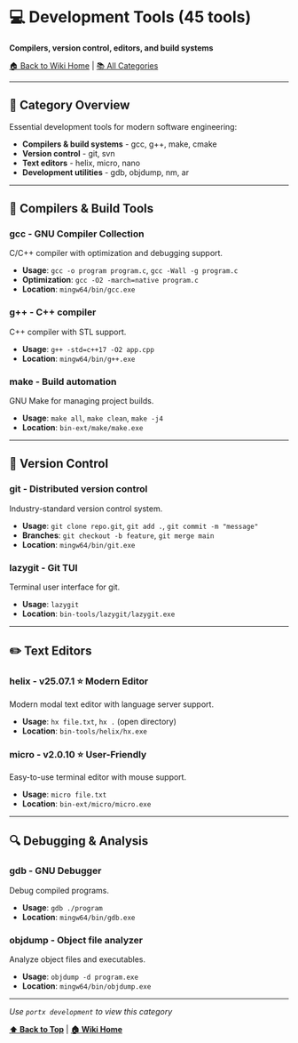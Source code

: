 # 💻 Development Tools (45 tools)
**Compilers, version control, editors, and build systems**

[🏠 Back to Wiki Home](../index.md) | [📚 All Categories](../index.md#-tool-categories)

---

## 🚀 Category Overview

Essential development tools for modern software engineering:
- **Compilers & build systems** - gcc, g++, make, cmake
- **Version control** - git, svn
- **Text editors** - helix, micro, nano
- **Development utilities** - gdb, objdump, nm, ar

---

## 🔨 Compilers & Build Tools

### **gcc** - GNU Compiler Collection
C/C++ compiler with optimization and debugging support.
- **Usage**: `gcc -o program program.c`, `gcc -Wall -g program.c`
- **Optimization**: `gcc -O2 -march=native program.c`
- **Location**: `mingw64/bin/gcc.exe`

### **g++** - C++ compiler
C++ compiler with STL support.
- **Usage**: `g++ -std=c++17 -O2 app.cpp`
- **Location**: `mingw64/bin/g++.exe`

### **make** - Build automation
GNU Make for managing project builds.
- **Usage**: `make all`, `make clean`, `make -j4`
- **Location**: `bin-ext/make/make.exe`

---

## 📝 Version Control

### **git** - Distributed version control
Industry-standard version control system.
- **Usage**: `git clone repo.git`, `git add .`, `git commit -m "message"`
- **Branches**: `git checkout -b feature`, `git merge main`
- **Location**: `mingw64/bin/git.exe`

### **lazygit** - Git TUI
Terminal user interface for git.
- **Usage**: `lazygit`
- **Location**: `bin-tools/lazygit/lazygit.exe`

---

## ✏️ Text Editors

### **helix** - v25.07.1 ⭐ **Modern Editor**
Modern modal text editor with language server support.
- **Usage**: `hx file.txt`, `hx .` (open directory)
- **Location**: `bin-tools/helix/hx.exe`

### **micro** - v2.0.10 ⭐ **User-Friendly**
Easy-to-use terminal editor with mouse support.
- **Usage**: `micro file.txt`
- **Location**: `bin-ext/micro/micro.exe`

---

## 🔍 Debugging & Analysis

### **gdb** - GNU Debugger
Debug compiled programs.
- **Usage**: `gdb ./program`
- **Location**: `mingw64/bin/gdb.exe`

### **objdump** - Object file analyzer
Analyze object files and executables.
- **Usage**: `objdump -d program.exe`
- **Location**: `mingw64/bin/objdump.exe`

---

*Use `portx development` to view this category*

**[⬆️ Back to Top](#-development-tools-45-tools)** | **[🏠 Wiki Home](../index.md)**